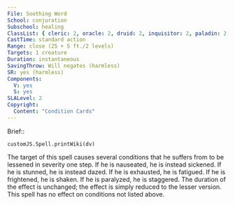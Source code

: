 ```yaml
---
File: Soothing Word
School: conjuration
Subschool: healing
ClassList: { cleric: 2, oracle: 2, druid: 2, inquisitor: 2, paladin: 2, ranger: 3, witch: 2 }
CastTime: standard action
Range: close (25 + 5 ft./2 levels)
Targets: 1 creature
Duration: instantaneous
SavingThrow: Will negates (harmless)
SR: yes (harmless)
Components:
  V: yes
  S: yes
SLALevel: 2
Copyright:
  Content: "Condition Cards"
---
```

Brief:: 

```dataviewjs
customJS.Spell.printWiki(dv)
```

The target of this spell causes several conditions that he suffers from to be lessened in severity one step. If he is nauseated, he is instead sickened. If he is stunned, he is instead dazed. If he is exhausted, he is fatigued. If he is frightened, he is shaken. If he is paralyzed, he is staggered. The duration of the effect is unchanged; the effect is simply reduced to the lesser version. This spell has no effect on conditions not listed above.
